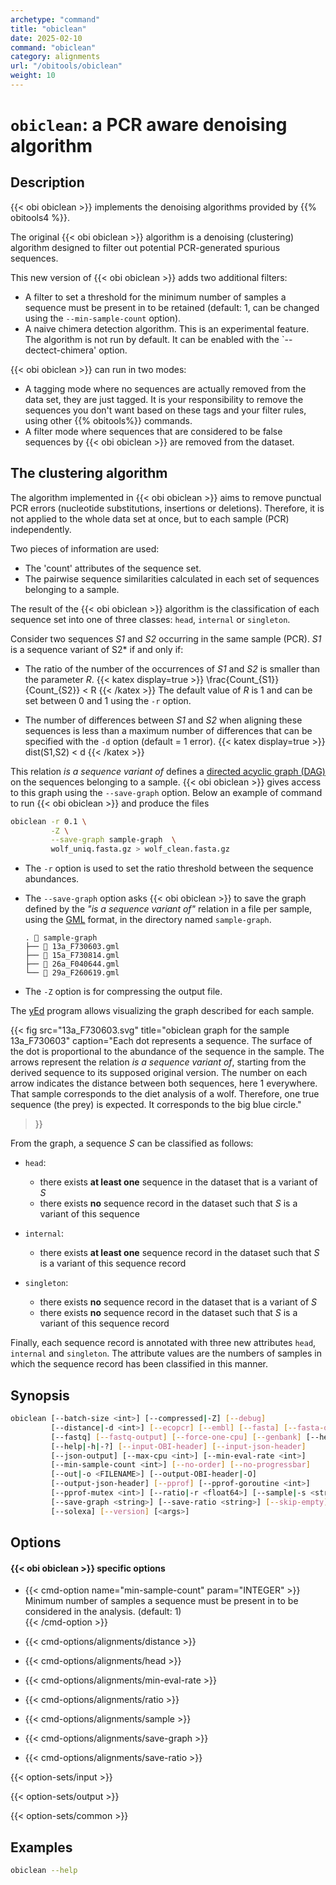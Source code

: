 ```yaml
---
archetype: "command"
title: "obiclean"
date: 2025-02-10
command: "obiclean"
category: alignments
url: "/obitools/obiclean"
weight: 10
---
```


# `obiclean`: a PCR aware denoising algorithm

## Description 

{{< obi obiclean >}} implements the denoising algorithms provided by {{% obitools4 %}}.

The original {{< obi obiclean >}} algorithm is a denoising (clustering) algorithm designed to filter out potential PCR-generated spurious sequences. 

This new version of {{< obi obiclean >}} adds two additional filters:
- A filter to set a threshold for the minimum number of samples a sequence must be present in to be retained (default: 1, can be changed using the `--min-sample-count` option). 
- A naive chimera detection algorithm. This is an experimental feature. The algorithm is not run by default. It can be enabled with the `--dectect-chimera' option.

{{< obi obiclean >}} can run in two modes:

- A tagging mode where no sequences are actually removed from the data set, they are just tagged. It is your responsibility to remove the sequences you don't want based on these tags and your filter rules, using other {{% obitools%}} commands.
- A filter mode where sequences that are considered to be false sequences by {{< obi obiclean >}} are removed from the dataset.


## The clustering algorithm

The algorithm implemented in {{< obi obiclean >}} aims to remove punctual PCR errors (nucleotide substitutions, insertions or deletions). Therefore, it is not applied to the whole data set at once, but to each sample (PCR) independently. 

Two pieces of information are used:

- The 'count' attributes of the sequence set.
- The pairwise sequence similarities calculated in each set of sequences belonging to a sample.
  
The result of the {{< obi obiclean >}} algorithm is the classification of each sequence set into one of three classes: `head`, `internal` or `singleton`.

Consider two sequences *S1* and *S2* occurring in the same sample (PCR). *S1* is a sequence variant of S2* if and only if:

- The ratio of the number of the occurrences of *S1* and *S2* is smaller than the parameter *R*. 
    {{< katex display=true >}}
    \frac{Count_{S1}}{Count_{S2}} < R
    {{< /katex >}}
    The default value of *R* is 1 and can be set between 0 and 1 using the `-r` option.
        
- The number of differences between *S1* and *S2* when aligning these sequences is less than a maximum number of differences that can be specified with the `-d` option (default = 1 error).
    {{< katex display=true >}}
    dist(S1,S2) < d
    {{< /katex >}}

This relation *is a sequence variant of* defines a [directed acyclic graph (DAG)](https://en.wikipedia.org/wiki/Directed_acyclic_graph) on the sequences belonging to a sample.
{{< obi obiclean >}} gives access to this graph using the `--save-graph` option. Below an example of command to run {{< obi obiclean >}} and produce the files 

```bash 
obiclean -r 0.1 \
         -Z \
         --save-graph sample-graph  \
         wolf_uniq.fasta.gz > wolf_clean.fasta.gz
```

- The `-r` option is used to set the ratio threshold between the sequence abundances.
- The `--save-graph` option asks {{< obi obiclean >}} to save the graph defined by the *"is a sequence variant of"* relation in a file per sample, using the [GML](https://en.wikipedia.org/wiki/Graph_Modelling_Language) format, in the directory named `sample-graph`.

  ```
  . 📂 sample-graph
  ├── 📄 13a_F730603.gml
  ├── 📄 15a_F730814.gml
  ├── 📄 26a_F040644.gml
  └── 📄 29a_F260619.gml
  ```

- The `-Z` option is for compressing the output file.

The [yEd](https://www.yworks.com/products/yed) program allows visualizing the graph described for each sample.



{{< fig src="13a_F730603.svg" 
    title="obiclean graph for the sample 13a_F730603"
    caption="Each dot represents a sequence. The surface of the dot is proportional to the abundance of the sequence in the sample. The arrows represent the relation *is a sequence variant of*, starting from the derived sequence to its supposed original version. The number on each arrow indicates the distance between both sequences, here 1 everywhere. That sample corresponds to the diet analysis of a wolf. Therefore, one true sequence (the prey) is expected. It corresponds to the big blue circle."
>}}

From the graph, a sequence *S* can be classified as follows:

-   `head`: 
    -   there exists **at least one** sequence in the
        dataset that is a variant of *S*
    -   there exists **no** sequence record in the dataset such
        that *S* is a variant of this sequence

-   `internal`:
    -   there exists **at least one** sequence record in the
        dataset such that *S* is a variant of this sequence
        record

-  `singleton`:
    -   there exists **no** sequence record in the dataset that
        is a variant of *S*
    -   there exists **no** sequence record in the dataset such
        that *S* is a variant of this sequence record


Finally, each sequence record is annotated with three new attributes
`head`, `internal` and `singleton`. The attribute values are the numbers
of samples in which the sequence record has been classified in this
manner.

## Synopsis

```bash
obiclean [--batch-size <int>] [--compressed|-Z] [--debug]
         [--distance|-d <int>] [--ecopcr] [--embl] [--fasta] [--fasta-output]
         [--fastq] [--fastq-output] [--force-one-cpu] [--genbank] [--head|-H]
         [--help|-h|-?] [--input-OBI-header] [--input-json-header]
         [--json-output] [--max-cpu <int>] [--min-eval-rate <int>]
         [--min-sample-count <int>] [--no-order] [--no-progressbar]
         [--out|-o <FILENAME>] [--output-OBI-header|-O]
         [--output-json-header] [--pprof] [--pprof-goroutine <int>]
         [--pprof-mutex <int>] [--ratio|-r <float64>] [--sample|-s <string>]
         [--save-graph <string>] [--save-ratio <string>] [--skip-empty]
         [--solexa] [--version] [<args>]
```

## Options

#### {{< obi obiclean >}} specific options

- {{< cmd-option name="min-sample-count" param="INTEGER" >}}
  Minimum number of samples a sequence must be present in to be considered in the analysis. (default: 1)  
  {{< /cmd-option >}}

- {{< cmd-options/alignments/distance >}}
- {{< cmd-options/alignments/head >}}
- {{< cmd-options/alignments/min-eval-rate >}}
- {{< cmd-options/alignments/ratio >}}
- {{< cmd-options/alignments/sample >}}
- {{< cmd-options/alignments/save-graph >}}
- {{< cmd-options/alignments/save-ratio >}}

{{< option-sets/input >}}

{{< option-sets/output >}}

{{< option-sets/common >}}

## Examples

```bash
obiclean --help
```
